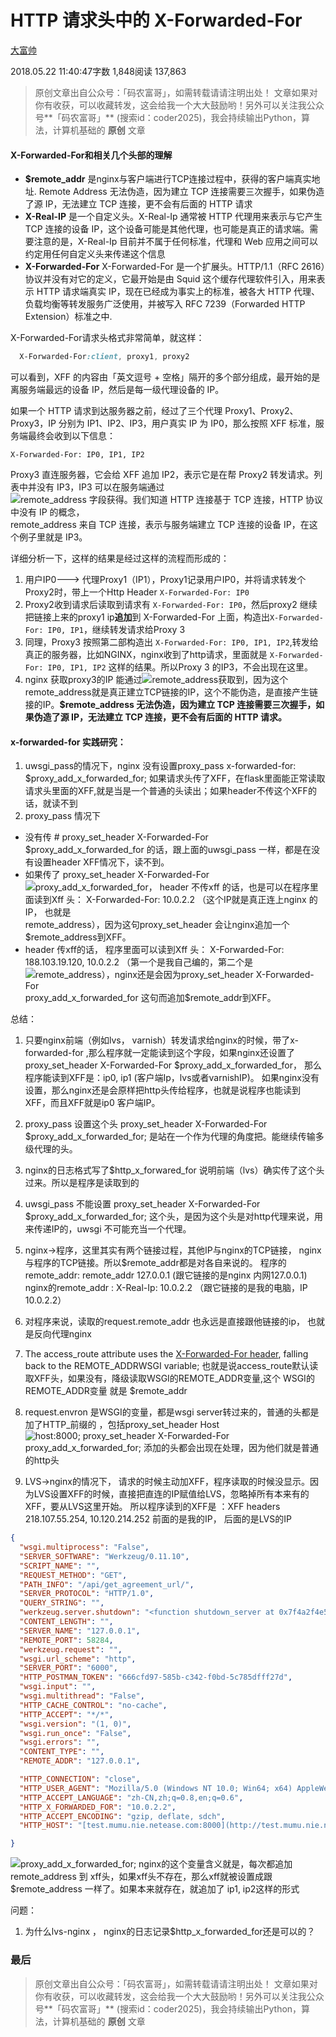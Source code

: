 # HTTP 请求头中的 X-Forwarded-For

[大富帅](https://www.jianshu.com/u/8a717ed3921d)

2018.05.22 11:40:47字数 1,848阅读 137,863

> 原创文章出自公众号：「码农富哥」，如需转载请请注明出处！
> 文章如果对你有收获，可以收藏转发，这会给我一个大大鼓励哟！另外可以关注我公众号**「码农富哥」** (搜索id：coder2025)，我会持续输出Python，算法，计算机基础的 **原创** 文章

#### X-Forwarded-For和相关几个头部的理解

- **$remote_addr**
  是nginx与客户端进行TCP连接过程中，获得的客户端真实地址. Remote Address 无法伪造，因为建立 TCP 连接需要三次握手，如果伪造了源 IP，无法建立 TCP 连接，更不会有后面的 HTTP 请求
- **X-Real-IP**
  是一个自定义头。X-Real-Ip 通常被 HTTP 代理用来表示与它产生 TCP 连接的设备 IP，这个设备可能是其他代理，也可能是真正的请求端。需要注意的是，X-Real-Ip 目前并不属于任何标准，代理和 Web 应用之间可以约定用任何自定义头来传递这个信息
- **X-Forwarded-For**
  X-Forwarded-For 是一个扩展头。HTTP/1.1（RFC 2616）协议并没有对它的定义，它最开始是由 Squid 这个缓存代理软件引入，用来表示 HTTP 请求端真实 IP，现在已经成为事实上的标准，被各大 HTTP 代理、负载均衡等转发服务广泛使用，并被写入 RFC 7239（Forwarded HTTP Extension）标准之中.

X-Forwarded-For请求头格式非常简单，就这样：



```css
  X-Forwarded-For:client, proxy1, proxy2
```

可以看到，XFF 的内容由「英文逗号 + 空格」隔开的多个部分组成，最开始的是离服务端最远的设备 IP，然后是每一级代理设备的 IP。

如果一个 HTTP 请求到达服务器之前，经过了三个代理 Proxy1、Proxy2、Proxy3，IP 分别为 IP1、IP2、IP3，用户真实 IP 为 IP0，那么按照 XFF 标准，服务端最终会收到以下信息：



```undefined
X-Forwarded-For: IP0, IP1, IP2
```

Proxy3 直连服务器，它会给 XFF 追加 IP2，表示它是在帮 Proxy2 转发请求。列表中并没有 IP3，IP3 可以在服务端通过 ![remote_address 字段获得。我们知道 HTTP 连接基于 TCP 连接，HTTP 协议中没有 IP 的概念，](https://math.jianshu.com/math?formula=remote_address%20%E5%AD%97%E6%AE%B5%E8%8E%B7%E5%BE%97%E3%80%82%E6%88%91%E4%BB%AC%E7%9F%A5%E9%81%93%20HTTP%20%E8%BF%9E%E6%8E%A5%E5%9F%BA%E4%BA%8E%20TCP%20%E8%BF%9E%E6%8E%A5%EF%BC%8CHTTP%20%E5%8D%8F%E8%AE%AE%E4%B8%AD%E6%B2%A1%E6%9C%89%20IP%20%E7%9A%84%E6%A6%82%E5%BF%B5%EF%BC%8C)remote_address 来自 TCP 连接，表示与服务端建立 TCP 连接的设备 IP，在这个例子里就是 IP3。

详细分析一下，这样的结果是经过这样的流程而形成的：

1. 用户IP0---> 代理Proxy1（IP1），Proxy1记录用户IP0，并将请求转发个Proxy2时，带上一个Http Header
   `X-Forwarded-For: IP0`
2. Proxy2收到请求后读取到请求有 `X-Forwarded-For: IP0`，然后proxy2 继续把链接上来的proxy1 ip**追加**到 X-Forwarded-For 上面，构造出`X-Forwarded-For: IP0, IP1`，继续转发请求给Proxy 3
3. 同理，Proxy3 按照第二部构造出 `X-Forwarded-For: IP0, IP1, IP2`,转发给真正的服务器，比如NGINX，nginx收到了http请求，里面就是 `X-Forwarded-For: IP0, IP1, IP2` 这样的结果。所以Proxy 3 的IP3，不会出现在这里。
4. nginx 获取proxy3的IP 能通过![remote_address获取到，因为这个](https://math.jianshu.com/math?formula=remote_address%E8%8E%B7%E5%8F%96%E5%88%B0%EF%BC%8C%E5%9B%A0%E4%B8%BA%E8%BF%99%E4%B8%AA)remote_address就是真正建立TCP链接的IP，这个不能伪造，是直接产生链接的IP。**$remote_address 无法伪造，因为建立 TCP 连接需要三次握手，如果伪造了源 IP，无法建立 TCP 连接，更不会有后面的 HTTP 请求。**

#### x-forwarded-for 实践研究：

1. uwsgi_pass的情况下，nginx 没有设置proxy_pass x-forwarded-for: $proxy_add_x_forwarded_for;
   如果请求头传了XFF，在flask里面能正常读取请求头里面的XFF,就是当是一个普通的头读出；如果header不传这个XFF的话，就读不到
2. proxy_pass 情况下

- 没有传 # proxy_set_header X-Forwarded-For $proxy_add_x_forwarded_for 的话，跟上面的uwsgi_pass 一样，都是在没有设置header XFF情况下，读不到。
- 如果传了 proxy_set_header X-Forwarded-For ![proxy_add_x_forwarded_for， header 不传xff 的话，也是可以在程序里面读到Xff 头： X-Forwarded-For: 10.0.2.2 （这个IP就是真正连上nginx 的IP， 也就是](https://math.jianshu.com/math?formula=proxy_add_x_forwarded_for%EF%BC%8C%20header%20%E4%B8%8D%E4%BC%A0xff%20%E7%9A%84%E8%AF%9D%EF%BC%8C%E4%B9%9F%E6%98%AF%E5%8F%AF%E4%BB%A5%E5%9C%A8%E7%A8%8B%E5%BA%8F%E9%87%8C%E9%9D%A2%E8%AF%BB%E5%88%B0Xff%20%E5%A4%B4%EF%BC%9A%20X-Forwarded-For%3A%2010.0.2.2%20%EF%BC%88%E8%BF%99%E4%B8%AAIP%E5%B0%B1%E6%98%AF%E7%9C%9F%E6%AD%A3%E8%BF%9E%E4%B8%8Anginx%20%E7%9A%84IP%EF%BC%8C%20%E4%B9%9F%E5%B0%B1%E6%98%AF)remote_address），因为这句proxy_set_header 会让nginx追加一个$remote_address到XFF。
- header 传xff的话， 程序里面可以读到Xff 头： X-Forwarded-For: 188.103.19.120, 10.0.2.2 （第一个是我自己编的，第二个是![remote_address），nginx还是会因为proxy_set_header X-Forwarded-For](https://math.jianshu.com/math?formula=remote_address%EF%BC%89%EF%BC%8Cnginx%E8%BF%98%E6%98%AF%E4%BC%9A%E5%9B%A0%E4%B8%BAproxy_set_header%20X-Forwarded-For)proxy_add_x_forwarded_for 这句而追加$remote_addr到XFF。

总结：

1. 只要nginx前端（例如lvs， varnish）转发请求给nginx的时候，带了x-forwarded-for ,那么程序就一定能读到这个字段，如果nginx还设置了proxy_set_header X-Forwarded-For $proxy_add_x_forwarded_for， 那么程序能读到XFF是：ip0, ip1 (客户端Ip，lvs或者varnishIP)。 如果nginx没有设置，那么nginx还是会原样把http头传给程序，也就是说程序也能读到XFF，而且XFF就是ip0 客户端IP。
2. proxy_pass 设置这个头 proxy_set_header X-Forwarded-For $proxy_add_x_forwarded_for; 是站在一个作为代理的角度把。能继续传输多级代理的头。
3. nginx的日志格式写了$http_x_forwared_for 说明前端（lvs）确实传了这个头过来。所以是程序是读取到的
4. uwsgi_pass 不能设置 proxy_set_header X-Forwarded-For $proxy_add_x_forwarded_for; 这个头，是因为这个头是对http代理来说，用来传递IP的，uwsgi 不可能充当一个代理。
5. nginx->程序，这里其实有两个链接过程，其他IP与nginx的TCP链接， nginx与程序的TCP链接。所以$remote_addr都是对各自来说的。
   程序的remote_addr: remote_addr 127.0.0.1 (跟它链接的是nginx 内网127.0.0.1)
   nginx的remote_addr : X-Real-Ip: 10.0.2.2 （跟它链接的是我的电脑，IP 10.0.2.2）

1. 对程序来说，读取的request.remote_addr 也永远是直接跟他链接的ip， 也就是反向代理nginx
2. The access_route attribute uses the [X-Forwarded-For](https://links.jianshu.com/go?to=http%3A%2F%2Fen.wikipedia.org%2Fwiki%2FX-Forwarded-For)[ ](https://links.jianshu.com/go?to=http%3A%2F%2Fen.wikipedia.org%2Fwiki%2FX-Forwarded-For)[header](https://links.jianshu.com/go?to=http%3A%2F%2Fen.wikipedia.org%2Fwiki%2FX-Forwarded-For), falling back to the REMOTE_ADDRWSGI variable; 也就是说access_route默认读取XFF头，如果没有，降级读取WSGI的REMOTE_ADDR变量,这个 WSGI的REMOTE_ADDR变量 就是 $remote_addr
3. request.envron 是WSGI的变量，都是wsgi server转过来的，普通的头都是加了HTTP_前缀的 ，包括proxy_set_header Host ![host:8000; proxy_set_header X-Forwarded-For](https://math.jianshu.com/math?formula=host%3A8000%3B%20proxy_set_header%20X-Forwarded-For)proxy_add_x_forwarded_for;
   添加的头都会出现在处理，因为他们就是普通的http头
4. LVS->nginx的情况下， 请求的时候主动加XFF，程序读取的时候没显示。因为LVS设置XFF的时候，直接把直连的IP赋值给LVS，忽略掉所有本来有的XFF，要从LVS这里开始。 所以程序读到的XFF是 ：XFF headers 218.107.55.254, 10.120.214.252
   前面的是我的IP， 后面的是LVS的IP



```json
{
  "wsgi.multiprocess": "False",
  "SERVER_SOFTWARE": "Werkzeug/0.11.10",
  "SCRIPT_NAME": "",
  "REQUEST_METHOD": "GET",
  "PATH_INFO": "/api/get_agreement_url/",
  "SERVER_PROTOCOL": "HTTP/1.0",
  "QUERY_STRING": "",
  "werkzeug.server.shutdown": "<function shutdown_server at 0x7f4a2f4e5488>",
  "CONTENT_LENGTH": "",
  "SERVER_NAME": "127.0.0.1",
  "REMOTE_PORT": 58284,
  "werkzeug.request": "",
  "wsgi.url_scheme": "http",
  "SERVER_PORT": "6000",
  "HTTP_POSTMAN_TOKEN": "666cfd97-585b-c342-f0bd-5c785dfff27d",
  "wsgi.input": "",
  "wsgi.multithread": "False",
  "HTTP_CACHE_CONTROL": "no-cache",
  "HTTP_ACCEPT": "*/*",
  "wsgi.version": "(1, 0)",
  "wsgi.run_once": "False",
  "wsgi.errors": "",
  "CONTENT_TYPE": "",
  "REMOTE_ADDR": "127.0.0.1",

  "HTTP_CONNECTION": "close",
  "HTTP_USER_AGENT": "Mozilla/5.0 (Windows NT 10.0; Win64; x64) AppleWebKit/537.36 (KHTML, like Gecko) Chrome/58.0.3029.110 Safari/537.36",
  "HTTP_ACCEPT_LANGUAGE": "zh-CN,zh;q=0.8,en;q=0.6",
  "HTTP_X_FORWARDED_FOR": "10.0.2.2",
  "HTTP_ACCEPT_ENCODING": "gzip, deflate, sdch",
  "HTTP_HOST": "[test.mumu.nie.netease.com:8000](http://test.mumu.nie.netease.com:8000/)",

}
```

![proxy_add_x_forwarded_for; nginx的这个变量含义就是，每次都追加](https://math.jianshu.com/math?formula=proxy_add_x_forwarded_for%3B%20nginx%E7%9A%84%E8%BF%99%E4%B8%AA%E5%8F%98%E9%87%8F%E5%90%AB%E4%B9%89%E5%B0%B1%E6%98%AF%EF%BC%8C%E6%AF%8F%E6%AC%A1%E9%83%BD%E8%BF%BD%E5%8A%A0)remote_address 到 xff头，如果xff头不存在，那么xff就被设置成跟$remote_address 一样了。如果本来就存在，就追加了 ip1, ip2这样的形式

问题：

1. 为什么lvs-nginx ， nginx的日志记录$http_x_forwarded_for还是可以的？

### 最后

> 原创文章出自公众号：「码农富哥」，如需转载请请注明出处！
> 文章如果对你有收获，可以收藏转发，这会给我一个大大鼓励哟！另外可以关注我公众号**「码农富哥」** (搜索id：coder2025)，我会持续输出Python，算法，计算机基础的 **原创** 文章